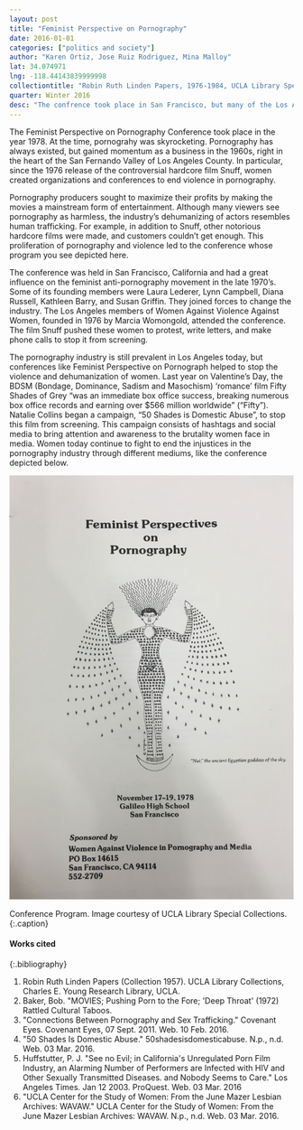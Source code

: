 ```yaml
---
layout: post
title: "Feminist Perspective on Pornography"
date: 2016-01-01
categories: ["politics and society"]
author: "Karen Ortiz, Jose Ruiz Rodriguez, Mina Malloy"
lat: 34.074971
lng: -118.44143839999998
collectiontitle: "Robin Ruth Linden Papers, 1976-1984, UCLA Library Special Collections"
quarter: Winter 2016
desc: "The confrence took place in San Francisco, but many of the Los Angeles members of Women Against Violence Against Women attended."
---
```

The Feminist Perspective on Pornography Conference took place in the year 1978. At the time, pornograhy was skyrocketing. Pornography has always existed, but gained momentum as a business in the 1960s, right in the heart of the San Fernando Valley of Los Angeles County. In particular, since the 1976 release of the controversial hardcore film Snuff, women created organizations and conferences to end violence in pornography.

Pornography producers sought to maximize their profits by making the movies a mainstream form of entertainment. Although many viewers see pornography as harmless, the industry’s dehumanizing of actors resembles human trafficking. For example, in addition to Snuff, other notorious hardcore films were made, and customers couldn’t get enough. This proliferation of pornography and violence led to the conference whose program you see depicted here.

The conference was held in San Francisco, California and had a great influence on the feminist anti-pornography movement in the late 1970’s. Some of its founding members were Laura Lederer, Lynn Campbell, Diana Russell, Kathleen Barry, and Susan Griffin. They joined forces to change the industry. The Los Angeles members of Women Against Violence Against Women, founded in 1976 by Marcia Womongold, attended the conference. The film Snuff pushed these women to protest, write letters, and make phone calls to stop it from screening.

The pornography industry is still prevalent in Los Angeles today, but conferences like Feminist Perspective on Pornograph helped to stop the violence and dehumanization of women. 
Last year on Valentine’s Day, the BDSM (Bondage, Dominance, Sadism and Masochism) ‘romance’ film Fifty Shades of Grey “was an immediate box office success, breaking numerous box office records and earning over $566 million worldwide” (“Fifty”). Natalie Collins began a campaign, “50 Shades is Domestic Abuse”, to stop this film from screening. This campaign consists of hashtags and social media to bring attention and awareness to the brutality women face in media. Women today continue to fight to end the injustices in the pornography industry through different mediums, like the conference depicted below.


![Program for a conference based on violence in pornography and media.](images/pornographyconference.jpg)

Conference Program. Image courtesy of UCLA Library Special Collections.
   {:.caption}


#### Works cited

{:.bibliography}
1. Robin Ruth Linden Papers (Collection 1957). UCLA Library Collections, Charles E. Young Research Library, UCLA.
2. Baker, Bob. &quot;MOVIES; Pushing Porn to the Fore; 'Deep Throat' (1972) Rattled Cultural Taboos.
3. &quot;Connections Between Pornography and Sex Trafficking.&quot; Covenant Eyes. Covenant Eyes, 07 Sept. 2011. Web. 10 Feb. 2016.
4. &quot;50 Shades Is Domestic Abuse.&quot; 50shadesisdomesticabuse. N.p., n.d. Web. 03 Mar. 2016.
5. Huffstutter, P. J. &quot;See no Evil; in California's Unregulated Porn Film Industry, an Alarming Number of Performers are Infected with HIV and Other Sexually Transmitted Diseases. and Nobody Seems to Care.&quot; Los Angeles Times. Jan 12 2003. ProQuest. Web. 03 Mar. 2016
6. &quot;UCLA Center for the Study of Women: From the June Mazer Lesbian Archives: WAVAW.&quot; UCLA Center for the Study of Women: From the June Mazer Lesbian Archives: WAVAW. N.p., n.d. Web. 03 Mar. 2016.
